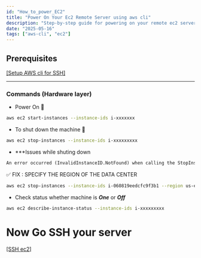 ```yaml
---
id: "How_to_power_EC2"
title: "Power On Your Ec2 Remote Server using aws cli"
description: "Step-by-step guide for powering on your remote ec2 server using your terminal along with aws cli"
date: "2025-05-16"
tags: ["aws-cli", "ec2"]
---
```


## Prerequisites

[[Setup AWS cli for SSH]](Setup_AWS_cli.md)

---

### Commands (Hardware layer)

- Power On 🍥

```bash
aws ec2 start-instances --instance-ids i-xxxxxxx
```

- To shut down the machine 🚫

```bash
aws ec2 stop-instances --instance-ids i-xxxxxxxxx
```
- ***Issues while shuting down

```txt
An error occurred (InvalidInstanceID.NotFound) when calling the StopInstances operation: The instance ID 'i-060819eedcfc9f3b1' does not exist
```

✅ FIX : SPECIFY THE REGION OF THE DATA CENTER
```bash
aws ec2 stop-instances --instance-ids i-060819eedcfc9f3b1 --region us-east-1
```

- Check status whether machine is **_One_** or **_Off_**

```bash
aws ec2 describe-instance-status --instance-ids i-xxxxxxxxx
```

# Now Go SSH your server

[[SSH ec2]](SSH_Ec2.md)
